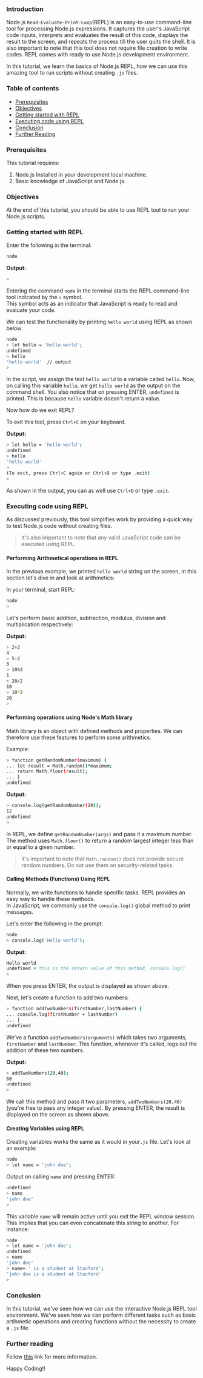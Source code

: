 ### Introduction

Node.js `Read-Evaluate-Print-Loop`(REPL) is an easy-to-use command-line tool for processing Node.js expressions. It captures the user's JavaScript code inputs, interprets and evaluates the result of this code, displays the result to the screen, and repeats the process till the user quits the shell. It is also important to note that this tool does not require file creation to write codes. REPL comes with ready to use Node.js development environment.

In this tutorial, we learn the basics of Node.js REPL, how we can use this amazing tool to run scripts without creating `.js` files.

### Table of contents

- [Prerequisites](#prerequisites)
- [Objectives](#objectives)
- [Getting started with REPL](#getting-started-with-repl)
- [Executing code using REPL](#executing-code-using-repl)
- [Conclusion](#conclusion)
- [Further Reading](#further-reading)

### Prerequisites

This tutorial requires:
1. Node.js Installed in your development local machine.
2. Basic knowledge of JavaScript and Node.js.

### Objectives

At the end of this tutorial, you should be able to use REPL tool to run your Node.js scripts.

### Getting started with REPL

Enter the following in the terminal:

```bash
node
```

**Output:**

```bash
> 
```

Entering the command `node` in the terminal starts the REPL command-line tool indicated by the `>` symbol.  
This symbol acts as an indicator that JavaScript is ready to read and evaluate your code.  

We can test the functionality by printing `hello world` using REPL as shown below:

```bash
node
> let hello = 'hello world';
undefined
> hello
'hello world'  // output
> 
```

In the script, we assign the text `hello world` to a variable called `hello`. Now, on calling this variable `hello`, we get `hello world` as the output on the command shell. You also notice that on pressing ENTER, `undefined` is printed. This is because `hello` variable doesn't return a value.

Now how do we exit REPL?

To exit this tool, press `Ctrl+C` on your keyboard.  

**Output:**

```bash
> let hello = 'hello world';
undefined
> hello
'hello world'
> 
(To exit, press Ctrl+C again or Ctrl+D or type .exit)
> 
```

As shown in the output, you can as well use `Ctrl+D` or type `.exit`.  

### Executing code using REPL

As discussed previously, this tool simplifies work by providing a quick way to test Node.js code without creating files.  
> It's also important to note that any valid JavaScript code can be executed using REPL.

#### Performing Arithmetical operations in REPL
In the previous example, we printed `hello world` string on the screen, in this section let's dive in and look at arithmetics:  

In your terminal, start REPL: 

```bash
node
> 
```

Let's perform basic addition, subtraction, modulus, division and multiplication respectively:

**Output:**  

```bash
> 2+2
4
> 5-2
3
> 10%3
1
> 20/2
10
> 10*2
20
> 
```

#### Performing operations using Node's Math library
Math library is an object with defined methods and properties. We can therefore use these features to perform some arithmetics.  

Example:

```bash
> function getRandomNumber(maximum) {
... let result = Math.random()*maximum;
... return Math.floor(result);
... }
undefined

```

**Output:**

```bash
> console.log(getRandomNumber(20));
12
undefined
> 
```

In REPL, we define `getRandomNumber(args)` and pass it a maximum number. The method uses `Math.floor()` to return a random largest integer less than or equal to a given number.

> It's important to note that `Math.random()` does not provide secure random numbers. Do not use them on security-related tasks.


#### Calling Methods (Functions) Using REPL

Normally, we write functions to handle specific tasks. REPL provides an easy way to handle these methods.   
In JavaScript, we commonly use the `console.log()` global method to print messages. 

Let's enter the following in the prompt: 

```bash
node
> console.log('Hello world');
```

**Output:**

```bash 
Hello world
undefined # this is the return value of this method, console.log()
> 
```

When you press ENTER, the output is displayed as shown above.  

Next, let's create a function to add two numbers:  

```bash
> function addTwoNumbers(firstNumber,lastNumber) {
... console.log(firstNumber + lastNumber)
... }
undefined
```

We've a function `addTwoNumbers(arguments)` which takes two arguments, `firstNumber` and `lastNumber`.
This function, whenever it's called, logs out the addition of these two numbers.  

**Output:**

```bash
> addTwoNumbers(20,40);
60
undefined
> 
```

We call this method and pass it two parameters, `addTwoNumbers(20,40)` (you're free to pass any integer value).
By pressing ENTER, the result is displayed on the screen as shown above.  


#### Creating Variables using REPL

Creating variables works the same as it would in your`.js` file.
Let's look at an example:  

```bash
node
> let name = 'john doe';
```

Output on calling `name` and pressing ENTER:

```bash
undefined
> name
'john doe'
> 
```

This variable `name` will remain active until you exit the REPL window session. This implies that you can even concatenate this string to another. For instance:

```bash
node
> let name = 'john doe';
undefined
> name
'john doe'
> name+ ' is a student at Stanford';
'john doe is a student at Stanford'
> 

```

### Conclusion

In this tutorial, we've seen how we can use the interactive Node.js REPL tool environment. 
We've seen how we can perform different tasks such as basic artihmetic operations and creating functions without the necessity to create a `.js` file.  

### Further reading
Follow [this](https://nodejs.dev/learn/how-to-use-the-nodejs-repl) link for more information.

Happy Coding!!
